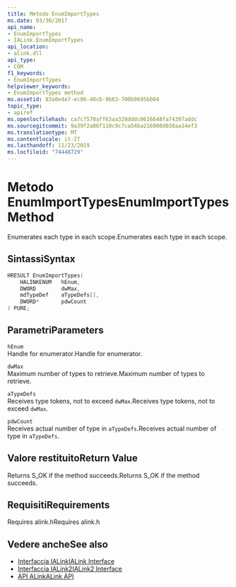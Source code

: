 ```yaml
---
title: Metodo EnumImportTypes
ms.date: 03/30/2017
api_name:
- EnumImportTypes
- IALink.EnumImportTypes
api_location:
- alink.dll
api_type:
- COM
f1_keywords:
- EnumImportTypes
helpviewer_keywords:
- EnumImportTypes method
ms.assetid: 83a0e4e7-ec06-40cb-9b63-700b9695bb04
topic_type:
- apiref
ms.openlocfilehash: ca7c7570aff63aa328dddc0626648fa74397addc
ms.sourcegitcommit: 9a39f2a06f110c9c7ca54ba216900d038aa14ef3
ms.translationtype: MT
ms.contentlocale: it-IT
ms.lasthandoff: 11/23/2019
ms.locfileid: "74448729"
---
```

# <a name="enumimporttypes-method"></a><span data-ttu-id="e1ea7-102">Metodo EnumImportTypes</span><span class="sxs-lookup"><span data-stu-id="e1ea7-102">EnumImportTypes Method</span></span>

<span data-ttu-id="e1ea7-103">Enumerates each type in each scope.</span><span class="sxs-lookup"><span data-stu-id="e1ea7-103">Enumerates each type in each scope.</span></span>

## <a name="syntax"></a><span data-ttu-id="e1ea7-104">Sintassi</span><span class="sxs-lookup"><span data-stu-id="e1ea7-104">Syntax</span></span>

```cpp
HRESULT EnumImportTypes(
    HALINKENUM   hEnum,
    DWORD        dwMax,
    mdTypeDef    aTypeDefs[],
    DWORD*       pdwCount
) PURE;
```

## <a name="parameters"></a><span data-ttu-id="e1ea7-105">Parametri</span><span class="sxs-lookup"><span data-stu-id="e1ea7-105">Parameters</span></span>

`hEnum`\
<span data-ttu-id="e1ea7-106">Handle for enumerator.</span><span class="sxs-lookup"><span data-stu-id="e1ea7-106">Handle for enumerator.</span></span>

`dwMax`\
<span data-ttu-id="e1ea7-107">Maximum number of types to retrieve.</span><span class="sxs-lookup"><span data-stu-id="e1ea7-107">Maximum number of types to retrieve.</span></span>

`aTypeDefs`\
<span data-ttu-id="e1ea7-108">Receives type tokens, not to exceed `dwMax`.</span><span class="sxs-lookup"><span data-stu-id="e1ea7-108">Receives type tokens, not to exceed `dwMax`.</span></span>

`pdwCount`\
<span data-ttu-id="e1ea7-109">Receives actual number of type in `aTypeDefs`.</span><span class="sxs-lookup"><span data-stu-id="e1ea7-109">Receives actual number of type in `aTypeDefs`.</span></span>

## <a name="return-value"></a><span data-ttu-id="e1ea7-110">Valore restituito</span><span class="sxs-lookup"><span data-stu-id="e1ea7-110">Return Value</span></span>

<span data-ttu-id="e1ea7-111">Returns S_OK if the method succeeds.</span><span class="sxs-lookup"><span data-stu-id="e1ea7-111">Returns S_OK if the method succeeds.</span></span>

## <a name="requirements"></a><span data-ttu-id="e1ea7-112">Requisiti</span><span class="sxs-lookup"><span data-stu-id="e1ea7-112">Requirements</span></span>

<span data-ttu-id="e1ea7-113">Requires alink.h</span><span class="sxs-lookup"><span data-stu-id="e1ea7-113">Requires alink.h</span></span>

## <a name="see-also"></a><span data-ttu-id="e1ea7-114">Vedere anche</span><span class="sxs-lookup"><span data-stu-id="e1ea7-114">See also</span></span>

- [<span data-ttu-id="e1ea7-115">Interfaccia IALink</span><span class="sxs-lookup"><span data-stu-id="e1ea7-115">IALink Interface</span></span>](ialink-interface.md)
- [<span data-ttu-id="e1ea7-116">Interfaccia IALink2</span><span class="sxs-lookup"><span data-stu-id="e1ea7-116">IALink2 Interface</span></span>](ialink2-interface.md)
- [<span data-ttu-id="e1ea7-117">API ALink</span><span class="sxs-lookup"><span data-stu-id="e1ea7-117">ALink API</span></span>](index.md)
